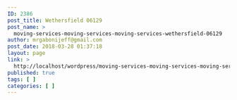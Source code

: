 ```yaml
---
ID: 2386
post_title: Wethersfield 06129
post_name: >
  moving-services-moving-services-moving-services-wethersfield-06129
author: mrgabonijeff@gmail.com
post_date: 2018-03-28 01:37:18
layout: page
link: >
  http://localhost/wordpress/moving-services-moving-services-moving-services-wethersfield-06129/
published: true
tags: [ ]
categories: [ ]
---
```

